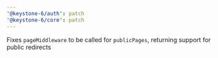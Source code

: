 ```yaml
---
'@keystone-6/auth': patch
'@keystone-6/core': patch
---
```


Fixes `pageMiddleware` to be called for `publicPages`, returning support for public redirects
